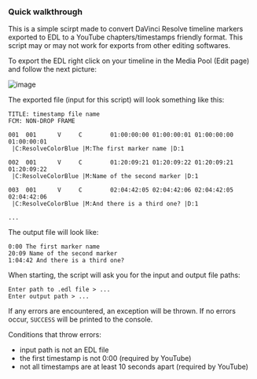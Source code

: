 ### Quick walkthrough

This is a simple scirpt made to convert DaVinci Resolve timeline markers exported to EDL to a YouTube chapters/timestamps friendly format. This script may or may not work for exports from other editing softwares.

To export the EDL right click on your timeline in the Media Pool (Edit page) and follow the next picture:

![image](https://github.com/EmilPopovic/EDL-to-YT-Chapters/assets/104315710/e57d977b-3539-436b-a6e2-5264e59760d3)

The exported file (input for this script) will look something like this:

```
TITLE: timestamp file name
FCM: NON-DROP FRAME

001  001      V     C        01:00:00:00 01:00:00:01 01:00:00:00 01:00:00:01  
 |C:ResolveColorBlue |M:The first marker name |D:1

002  001      V     C        01:20:09:21 01:20:09:22 01:20:09:21 01:20:09:22  
 |C:ResolveColorBlue |M:Name of the second marker |D:1

003  001      V     C        02:04:42:05 02:04:42:06 02:04:42:05 02:04:42:06  
 |C:ResolveColorBlue |M:And there is a third one? |D:1

...
```

The output file will look like:

```
0:00 The first marker name
20:09 Name of the second marker
1:04:42 And there is a third one?
```

When starting, the script will ask you for the input and output file paths:

```
Enter path to .edl file > ...
Enter output path > ...
```

If any errors are encountered, an exception will be thrown. If no errors occur, `SUCCESS` will be printed to the console.

Conditions that throw errors:
- input path is not an EDL file
- the first timestamp is not 0:00 (required by YouTube)
- not all timestamps are at least 10 seconds apart (required by YouTube)
